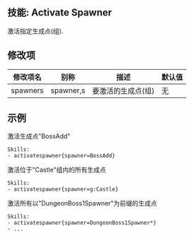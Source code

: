 技能: Activate Spawner
--------------------------

激活指定生成点(组).

修改项
----------

| 修改项名 | 别称    | 描述                                                                                                    | 默认值 |
|-----------|------------|----------------------------------------------------------------------------------------------------------------|---------------|
| spawners | spawner,s | 要激活的生成点(组) | 无 |

示例
--------

激活生成点"BossAdd"

    Skills:
    - activatespawner{spawner=BossAdd}

激活位于"Castle"组内的所有生成点

    Skills:
    - activatespawner{spawner=g:Castle}

激活所有以"DungeonBoss1Spawner"为前缀的生成点

    Skills:
    - activatespawner{spawner=DungeonBoss1Spawner*}
    - ...
